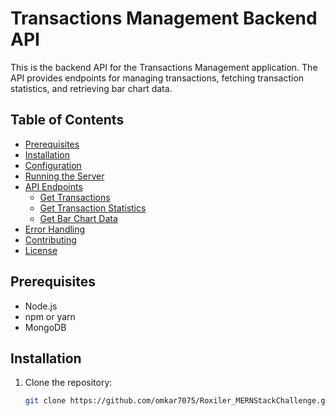 # Transactions Management Backend API

This is the backend API for the Transactions Management application. The API provides endpoints for managing transactions, fetching transaction statistics, and retrieving bar chart data.

## Table of Contents

- [Prerequisites](#prerequisites)
- [Installation](#installation)
- [Configuration](#configuration)
- [Running the Server](#running-the-server)
- [API Endpoints](#api-endpoints)
  - [Get Transactions](#get-transactions)
  - [Get Transaction Statistics](#get-transaction-statistics)
  - [Get Bar Chart Data](#get-bar-chart-data)
- [Error Handling](#error-handling)
- [Contributing](#contributing)
- [License](#license)

## Prerequisites

- Node.js
- npm or yarn
- MongoDB

## Installation

1. Clone the repository:
   ```bash
   git clone https://github.com/omkar7075/Roxiler_MERNStackChallenge.git
